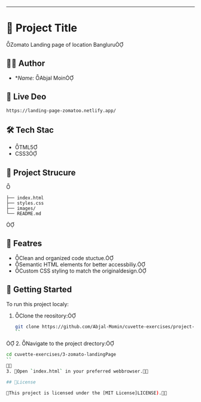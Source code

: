 
---

# 📄 Project Title
Zomato Landing page of location Bangluru

## 🧑‍💻 Author

- **Name:* Abjal Moin

## 🚀 Live Deo
```bash
https://landing-page-zomatoo.netlify.app/
```

## 🛠️ Tech Stac

- TML5
- CSS3

## 📁 Project Strucure


```plaintext
├── index.html
├── styles.css
├── images/
└── README.md
```



## 📝 Featres

- Clean and organized code stuctue.
- Semantic HTML elements for better accessbiliy.
- Custom CSS styling to match the originaldesign.

## 📌 Getting Started

To run this project localy:

1. Clone the reository:
   ```bash
   git clone https://github.com/Abjal-Momin/cuvette-exercises/project-repo.gi
   ``

2. Navigate to the project drectory:
   ```bash
   cd cuvette-exercises/3-zomato-landingPage
   ``

3. Open `index.html` in your preferred webbrowser.

## 📄License

This project is licensed under the [MIT License]LICENSE).





